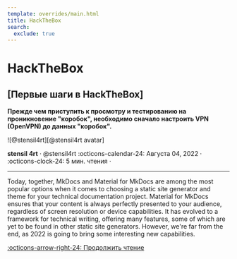 ```yaml
---
template: overrides/main.html
title: HackTheBox
search:
  exclude: true
---
```


<style>
  .md-sidebar--secondary:not([hidden]) {
    visibility: hidden;
  }
</style>

# HackTheBox

## [Первые шаги в HackTheBox]

__Прежде чем приступить к просмотру и тестированию на проникновение "коробок", 
необходимо сначало настроить VPN (OpenVPN) до данных "коробок".__

<aside class="mdx-author" markdown>
![@stensil4rt][@stensil4rt avatar]

<span>__stensil 4rt__ · @stensil4rt</span>
<span>
:octicons-calendar-24: Августа 04, 2022 ·
:octicons-clock-24: 5 мин. чтения ·
</span>
</aside>

---

Today, together, MkDocs and Material for MkDocs are among the most popular
options when it comes to choosing a static site generator and theme for your
technical documentation project. Material for MkDocs ensures that your
content is always perfectly presented to your audience, regardless of screen
resolution or device capabilities. It has evolved to a framework for technical
writing, offering many features, some of which are yet to be found in other
static site generators. However, we're far from the end, as 2022 is going to
bring some interesting new capabilities.

  [:octicons-arrow-right-24: Продолжить чтение][The past, present and future]

  [The past, present and future]: 2022/start.md
  
  [@stensil4rt avatar]: https://avatars.githubusercontent.com/u/62753044
  [insiders-3.1.1]: ../../insiders/changelog.md#3.1.1
